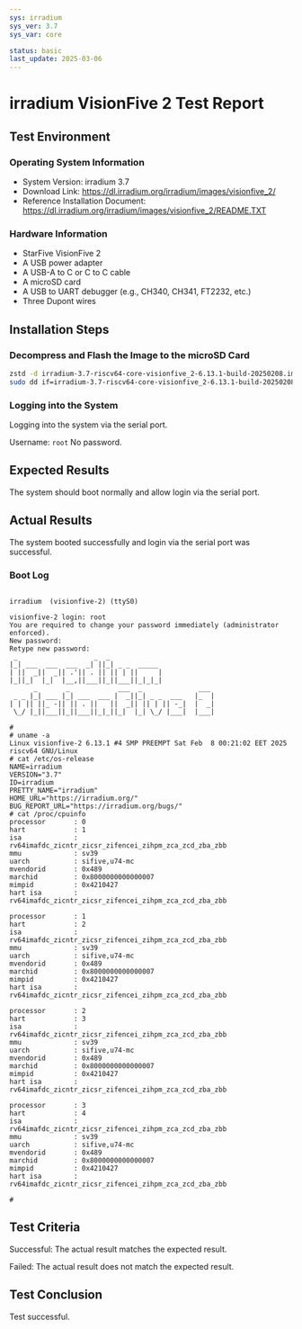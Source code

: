 ```yaml
---
sys: irradium
sys_ver: 3.7
sys_var: core

status: basic
last_update: 2025-03-06
---
```


# irradium VisionFive 2 Test Report

## Test Environment

### Operating System Information

- System Version: irradium 3.7 
- Download Link: https://dl.irradium.org/irradium/images/visionfive_2/
- Reference Installation Document: https://dl.irradium.org/irradium/images/visionfive_2/README.TXT

### Hardware Information

- StarFive VisionFive 2
- A USB power adapter
- A USB-A to C or C to C cable
- A microSD card
- A USB to UART debugger (e.g., CH340, CH341, FT2232, etc.)
- Three Dupont wires

## Installation Steps

### Decompress and Flash the Image to the microSD Card


```bash
zstd -d irradium-3.7-riscv64-core-visionfive_2-6.13.1-build-20250208.img.zst
sudo dd if=irradium-3.7-riscv64-core-visionfive_2-6.13.1-build-20250208.img of=/dev/<your-device> bs=1M status=progress
```

### Logging into the System

Logging into the system via the serial port.

Username: `root`
No password.

## Expected Results

The system should boot normally and allow login via the serial port.

## Actual Results

The system booted successfully and login via the serial port was successful.

### Boot Log

```log

irradium  (visionfive-2) (ttyS0)

visionfive-2 login: root
You are required to change your password immediately (administrator enforced).
New password: 
Retype new password: 
 _                   _  _             
|_| ___  ___  ___  _| ||_| _ _  _____ 
| ||  _||  _|| .'|| . || || | ||     |
|_||_|  |_|  |__,||___||_||___||_|_|_|
      _       _            ___  _              ___ 
 _ _ |_| ___ |_| ___  ___ |  _||_| _ _  ___   |_  |
| | || ||_ -|| || . ||   ||  _|| || | || -_|  |  _|
 \_/ |_||___||_||___||_|_||_|  |_| \_/ |___|  |___|

# 
# uname -a
Linux visionfive-2 6.13.1 #4 SMP PREEMPT Sat Feb  8 00:21:02 EET 2025 riscv64 GNU/Linux
# cat /etc/os-release 
NAME=irradium
VERSION="3.7"
ID=irradium
PRETTY_NAME="irradium"
HOME_URL="https://irradium.org/"
BUG_REPORT_URL="https://irradium.org/bugs/"
# cat /proc/cpuinfo 
processor       : 0
hart            : 1
isa             : rv64imafdc_zicntr_zicsr_zifencei_zihpm_zca_zcd_zba_zbb
mmu             : sv39
uarch           : sifive,u74-mc
mvendorid       : 0x489
marchid         : 0x8000000000000007
mimpid          : 0x4210427
hart isa        : rv64imafdc_zicntr_zicsr_zifencei_zihpm_zca_zcd_zba_zbb

processor       : 1
hart            : 2
isa             : rv64imafdc_zicntr_zicsr_zifencei_zihpm_zca_zcd_zba_zbb
mmu             : sv39
uarch           : sifive,u74-mc
mvendorid       : 0x489
marchid         : 0x8000000000000007
mimpid          : 0x4210427
hart isa        : rv64imafdc_zicntr_zicsr_zifencei_zihpm_zca_zcd_zba_zbb

processor       : 2
hart            : 3
isa             : rv64imafdc_zicntr_zicsr_zifencei_zihpm_zca_zcd_zba_zbb
mmu             : sv39
uarch           : sifive,u74-mc
mvendorid       : 0x489
marchid         : 0x8000000000000007
mimpid          : 0x4210427
hart isa        : rv64imafdc_zicntr_zicsr_zifencei_zihpm_zca_zcd_zba_zbb

processor       : 3
hart            : 4
isa             : rv64imafdc_zicntr_zicsr_zifencei_zihpm_zca_zcd_zba_zbb
mmu             : sv39
uarch           : sifive,u74-mc
mvendorid       : 0x489
marchid         : 0x8000000000000007
mimpid          : 0x4210427
hart isa        : rv64imafdc_zicntr_zicsr_zifencei_zihpm_zca_zcd_zba_zbb

# 
```

## Test Criteria

Successful: The actual result matches the expected result.

Failed: The actual result does not match the expected result.

## Test Conclusion

Test successful.
